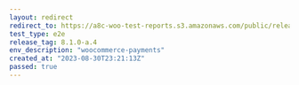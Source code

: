 ```yaml
---
layout: redirect
redirect_to: https://a8c-woo-test-reports.s3.amazonaws.com/public/release/8.1.0-a.4/woocommerce-payments/e2e/index.html
test_type: e2e
release_tag: 8.1.0-a.4
env_description: "woocommerce-payments"
created_at: "2023-08-30T23:21:13Z"
passed: true
---
```

